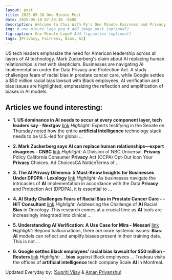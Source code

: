 ```yaml
---
layout: post
title: 2025-05-10 One-Minute Post
date: 2025-05-10 07:20:38 -0400
description: Welcome to Chai With Py's One Minute Fairness and Privacy, which aims to provide you the current happenings in the world of Fairness, Privacy, and AI.
img: # one_minute_logo.png # Add image post (optional)
fig-caption: One Minute Logo# Add figcaption (optional)
tags: [Privacy, Fairness, Bias, AI]
---
```


US tech leaders emphasize the need for American leadership across all layers of AI technology. Mark Zuckerberg's claim about AI replacing human relationships is met with skepticism. Businesses are navigating AI implementation under the Data Privacy and Protection Act. A study challenges fears of racial bias in prostate cancer care, while Google settles a $50 million racial bias lawsuit with Black employees. AI verification and bias issues are highlighted, emphasizing the reflection and amplification of biases in AI models.

## Articles we found interesting:

- **1. US dominance in <b>AI</b> needs to occur at every component layer, tech leaders say - Nextgov** [link](http://www.fcw.com/artificial-intelligence/2025/05/us-dominance-ai-needs-occur-every-component-layer-tech-leaders-say/405207/%3Foref%3Dng-homepage-river)
_Highlight:_ Experts testifying in the Senate on Thursday noted how the entire <b>artificial intelligence</b> technology stack needs to be U.S.-led for global&nbsp;...

- **2. Mark Zuckerberg says <b>AI</b> can replace human relationships—expert disagrees - CNBC** [link](https://www.cnbc.com/2025/05/09/mark-zuckerberg-says-ai-can-replace-human-relationshipsexpert-disagrees.html)
_Highlight:_ A Division of NBC Universal. <b>Privacy</b> Policy California Consumer <b>Privacy</b> Act (CCPA) Opt-Out Icon Your <b>Privacy</b> Choices. Ad ChoicesCA NoticeTerms of&nbsp;...

- **3. The <b>AI Privacy</b> Dilemma: 5 Must-Know Insights for Businesses Under DPDPA - Lexology** [link](https://www.lexology.com/library/detail.aspx%3Fg%3D1ed06490-b3fc-4939-91f4-74ec8467908f)
_Highlight:_ As businesses navigate the intricacies of <b>AI</b> implementation in accordance with the Data <b>Privacy</b> and Protection Act (DPDPA), it is essential to&nbsp;...

- **4. <b>AI</b> Study Challenges Fears of Racial <b>Bias</b> in Prostate Cancer Care - - HIT Consultant** [link](https://hitconsultant.net/2025/05/09/ai-study-challenges-fears-of-racial-bias-in-prostate-cancer-care/)
_Highlight:_ Addressing the Challenge of <b>AI</b> Racial <b>Bias</b> in Oncology. This research comes at a crucial time as <b>AI</b> tools are increasingly integrated into clinical&nbsp;...

- **5. Understanding <b>AI</b> Verification: A Use Case for Mira - Messari** [link](https://messari.io/report/understanding-ai-verification-a-use-case-for-mira)
_Highlight:_ Beyond hallucinations, there are more systemic issues: <b>Bias</b>: <b>AI</b> models can reflect and amplify biases present in their training data. This is not&nbsp;...

- **6. Google settles Black employees&#39; racial <b>bias</b> lawsuit for $50 million - Reuters** [link](https://www.reuters.com/legal/google-settles-black-employees-racial-bias-lawsuit-50-million-2025-05-09/)
_Highlight:_ ... <b>bias</b> against Black employees ... Trudeau visits the offices of <b>artificial intelligence</b> tech company Scale <b>AI</b> in Montreal.


Updated Everyday by: (<a href="https://supritivijay.github.io/">Supriti Vijay</a> & <a href="https://amanpriyanshu.github.io/">Aman Priyanshu</a>)
